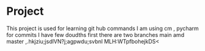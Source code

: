 # Project
This project is used for learning git hub commands
I am using cm , pycharm for commits
I have few doudths first there are two branches main amd master 
,.hkjziu;jsdlVN?j;agpwdu;svbnl MLH:WTpfbohejkDS<
